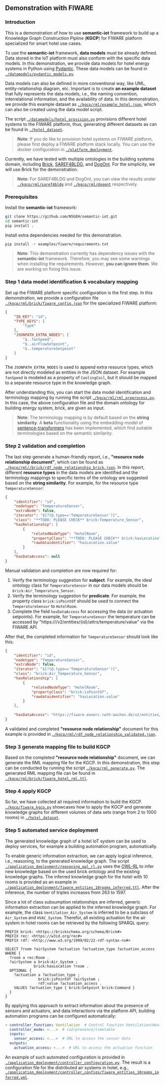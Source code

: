 ## Demonstration with FIWARE

### Introduction
This is a demonstration of how to use **semantic-iot** framework to build up a Knowledge Graph Construction Pipline (**KGCP**) for FIWARE platform specialized for smart hotel use cases.

To use the **semantic-iot** framework, **data models** must be already defined. Data stored in the IoT platform must also conform with the specific data models.
In this demonstration, we provide data models for hotel energy systems in Python using [Pydantic](https://pydantic-docs.helpmanual.io/).
These data models can be found in [`./datamodels/pydantic_models.py`](./datamodels/pydantic_models.py).

Data models can also be defined in more conventional way, like UML, entity-relationship diagram, etc. Important is to create **an example dataset** that fully represents the data models, i.e., the naming convention, interrelational information, and the availability of data.
In this demonstration, we provide this example dataset as [`./kgcp/rml/example_hotel.json`](./kgcp/rml/example_hotel.json), which can also be created using the data model script.

The script [`./datamodels/hotel_provision.py`](./datamodels/hotel_provision.py) provisions different hotel systems to the FIWARE platform, thus, generating different datasets as can be found in [`./hotel_dataset`](./hotel_dataset). 
> **Note**: If you do like to provision hotel systems on FIWARE platform, please first deploy a FIWARE platform stack locally. You can use the docker configuration in [`./platform_deployment`](./platform_deployment).

Currently, we have tested with multiple ontologies in the building systems domain, including [Brick](https://brickschema.org/), [SAREF4BLDG](https://saref.etsi.org/saref4bldg), and [DogOnt](https://iot-ontologies.github.io/dogont/documentation/index-en.html). For the simplicity, we will use Brick for the demonstration.
>**Note**: For SAREF4BLDG and DogOnt, you can view the results under [`./kgcp/rml/saref4bldg`](./kgcp/rml/saref4bldg) and [`./kgcp/rml/dogont`](./kgcp/rml/dogont) respectively.

### Prerequisites
Install the **semantic-iot** framework:
```bash
git clone https://github.com/N5GEH/semantic-iot.git
cd semantic-iot
pip install .
```

Install extra dependencies needed for this demonstration.

```bash
pip install -r examples/fiware/requirements.txt
```
> **Note**: This demonstration currently has dependency issues with the **semantic-iot** framework. Therefore, you may see some warnings when installing the requirements. However, **you can ignore them**. We are working on fixing this issue.

### Step 1 data model identification & vocabulary mapping
Set up the FIWARE platform specific configuration is the first step.
In this demonstration, we provide a configuration file [`./kgcp/rml/brick/fiware_config.json`](./kgcp/rml/brick/fiware_config.json) for the specialized FIWARE platform:
```json
{
    "ID_KEY": "id",
    "TYPE_KEYS": [
        "type"
    ],
    "JSONPATH_EXTRA_NODES": [
        "$..fanSpeed",
        "$..airFlowSetpoint",
        "$..temperatureSetpoint"
    ]
}
```
The ``JSONPATH_EXTRA_NODES`` is used to append extra resource types, which are not directly modeled as entities in the JSON dataset. For example `fanSpeed` is modeled as a property of `CoolingCoil`, but it should be mapped to a separate resource type in the knowledge graph.

After understanding this, you can start the data model identification and terminology mapping by running the script [`./kgcp/rml/rml_preprocess.py`](./kgcp/rml/rml_preprocess.py). In this case, the above configuration file and the domain ontology for building energy system, brick, are given as input.
> **Note**: The terminology mapping is by default based on the **string similarity**.
> A **beta** functionality using the embedding-model of [sentence-transformers](https://www.sbert.net/) has been implemented, which find suitable terminologies based on the semantic similarity. 

### Step 2 validation and completion
The last step generate a human-friendly report, i.e., **"resource node relationship document"**, which can be found as [`./kgcp/rml//brick/rdf_node_relationship_brick.json`](./kgcp/rml//brick/rdf_node_relationship_brick.json).
In this report, different **resource types** in the data models are identified and the terminology mappings to specific terms of the ontology are suggested based on the **string similarity**.
For example, for the resource type `TemperatureSensor`:
````json
{
    "identifier": "id",
    "nodetype": "TemperatureSensor",
    "extraNode": false,
    "iterator": "$[?(@.type=='TemperatureSensor')]",
    "class": "**TODO: PLEASE CHECK** brick:Temperature_Sensor",
    "hasRelationship": [
        {
            "relatedNodeType": "HotelRoom",
            "propertyClass": "**TODO: PLEASE CHECK** brick:hasLocation",
            "rawdataidentifier": "hasLocation.value"
        }
    ],
    "hasDataAccess": null
}
````

Manual validation and completion are now required for:
1. Verify the terminology suggestion for **subject**. For example, the ideal ontology class for `TemperatureSensor` in our data models should be `brick:Air_Temperature_Sensor`.
2. Verify the terminology suggestion for **predicate**. For example, the property class `brick:isPointOf` should be used to connect the `TemperatureSensor` to `HotelRoom`.
3. Complete the field `hasDataAccess` for accessing the data (or actuation setpoints). For example, for `TemperatureSensor` the temperature can be accessed by "https://<host>/v2/entities/{id}/attrs/temperature/value" via the FIWARE API.

After that, the completed information for `TemperatureSensor` should look like this:
```json
{
    "identifier": "id",
    "nodetype": "TemperatureSensor",
    "extraNode": false,
    "iterator": "$[?(@.type=='TemperatureSensor')]",
    "class": "brick:Air_Temperature_Sensor",
    "hasRelationship": [
        {
            "relatedNodeType": "HotelRoom",
            "propertyClass": "brick:isPointOf",
            "rawdataidentifier": "hasLocation.value"
        }
    ],
    
    "hasDataAccess": "https://fiware.eonerc.rwth-aachen.de/v2/entities/{id}/attrs/temperature/value"
}
```

A validated and completed **"resource node relationship"** document for this example is provided in [`./kgcp/rml/rdf_node_relationship_validated.json`](./kgcp/rml/rdf_node_relationship_validated.json).

### Step 3 generate mapping file to build KGCP
Based on the completed **"resource node relationship"** document, we can generate the RML mapping file for the KGCP.
In this demonstration, this step can be conducted by running the script [`./kgcp/rml_generate.py`](./kgcp/rml_generate.py).
The generated RML mapping file can be found in [`./kgcp/rml/brick/fiware_hotel_rml.ttl`](kgcp/rml/brick/fiware_hotel_rml.ttl).

### Step 4 apply KGCP
So far, we have collected all required information to build the KGCP.
[``./kgcp/fiware_kgcp.py``](./kgcp/fiware_kgcp.py) showcases how to apply the KGCP and generate knowledge graphs for different volumes of data sets (range from 2 to 1000 rooms) in [``./hotel_dataset``](./hotel_dataset).

### Step 5 automated service deployment
The generated knowledge graph of a hotel IoT system can be used to deploy services, for example a building automation program, automatically.

To enable generic information extraction, we can apply logical inference, i.e., reasoning, to the generated knowledge graph. The script
[``./application_deployment/reasoning_owl_rl.py``](./application_deployment/reasoning_owl_rl.py) uses the [OWL-RL](https://owl-rl.readthedocs.io/en/latest/owlrl.html) to infer new knowledge based on the used brick ontology and the existing knowledge graphs. The inferred knowledge graph for the hotel with 10 rooms is provided as an example in [`./application_deployment/fiware_entities_10rooms_inferred.ttl`](./application_deployment/fiware_entities_10rooms_inferred.ttl). After the inference, the number of triples increases from 263 to 1597.

Since a lot of class subsumption relationships are inferred, generic information extraction can be applied to the inferred knowledge graph. For example, the class ``Ventilation_Air_System`` is inferred to be a subclass of ``Air_System`` and ``HVAC_System``. Therefor, all existing actuation for the air system in hotel rooms can be retrieved by the following SPARQL query:
```sparql
PREFIX brick: <https://brickschema.org/schema/Brick#>
PREFIX rec: <https://w3id.org/rec#>
PREFIX rdf: <http://www.w3.org/1999/02/22-rdf-syntax-ns#>

SELECT ?room ?airSystem ?actuation ?actuation_type ?actuation_access
WHERE {
  ?room a rec:Room .
  ?airSystem a brick:Air_System ;
             brick:hasLocation ?room .
  OPTIONAL {
    ?actuation a ?actuation_type ;
               brick:isPointOf ?airSystem ;
               rdf:value ?actuation_access .
    VALUES ?actuation_type { brick:Setpoint brick:Command }
  }
}
```
By applying this approach to extract information about the presence of sensors and actuators, and data interactions via the platform API, building automation programs can be configured automatically:
```yaml
- controller_function: Ventilation  # Control function Ventilation/Heating/Cooling
  controller_mode: <...>  # co2/presence/timetable
  inputs:
    sensor_access: <...>  # URL to access the sensor data
  outputs:
    actuation_access: <...>  # URL to access the actuation function
```

An example of such automated configuration is provided in [`./application_deployment/controller_configuration.py`](./application_deployment/controller_configuration.py). 
The result is a configuration file for the distributed air systems in hotel, e.g., [`./application_deployment/controller_configs/fiware_entities_10rooms_inferred.yml`](./application_deployment/controller_configs/fiware_entities_10rooms_inferred.yml). 